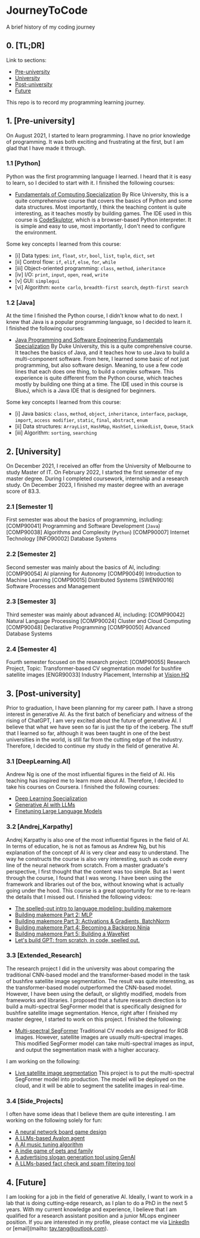 # JourneyToCode

A brief history of my coding journey

## 0. [TL;DR]

Link to sections:

- [Pre-university](#1-pre-university)
- [University](#2-university)
- [Post-university](#3-post-university)
- [Future](#4-future)

This repo is to record my programming learning journey.

## 1. [Pre-university]

On August 2021, I started to learn programming. I have no prior knowledge of programming.
It was both exciting and frustrating at the first, but I am glad that I have made it through.

### 1.1 [Python]

Python was the first programming language I learned. I heard that it is easy to learn, so I decided to start with it.
I finished the following courses:

- [Fundamentals of Computing Specialization](https://www.coursera.org/specializations/computer-fundamentals)
  By Rice University, this is a quite comprehensive course that covers the basics of Python and some data structures.
  Most importantly, I think the teaching content is quite interesting, as it teaches mostly by building games.
  The IDE used in this course is [CodeSkulptor](https://py3.codeskulptor.org/), which is a browser-based Python interpreter.
  It is simple and easy to use, most importantly, I don't need to configure the environment.

Some key concepts I learned from this course:

- [i] Data types: `int`, `float`, `str`, `bool`, `list`, `tuple`, `dict`, `set`
- [ii] Control flow: `if`, `elif`, `else`, `for`, `while`
- [iii] Object-oriented programming: `class`, `method`, `inheritance`
- [iv] I/O: `print`, `input`, `open`, `read`, `write`
- [v] GUI: `simplegui`
- [vi] Algorithm: `monte carlo`, `breadth-first search`, `depth-first search`

### 1.2 [Java]

At the time I finished the Python course, I didn't know what to do next. I knew that Java is a popular programming language, so I decided to learn it.
I finished the following courses:

- [Java Programming and Software Engineering Fundamentals Specialization](https://www.coursera.org/specializations/java-programming)
  By Duke University, this is a quite comprehensive course. It teaches the basics of Java, and it teaches how to use Java to build a multi-component software.
  From here, I learned some basic of not just programming, but also software design. Meaning, to use a few code lines that each does one thing, to build a complex software.
  This experience is quite different from the Python course, which teaches mostly by building one thing at a time.
  The IDE used in this course is BlueJ, which is a Java IDE that is designed for beginners.

Some key concepts I learned from this course:

- [i] Java basics: `class`, `method`, `object`, `inheritance`, `interface`, `package`, `import`, `access modifier`, `static`, `final`, `abstract`, `enum`
- [ii] Data structures: `ArrayList`, `HashMap`, `HashSet`, `LinkedList`, `Queue`, `Stack`
- [iii] Algorithm: `sorting`, `searching`

## 2. [University]

On December 2021, I received an offer from the University of Melbourne to study Master of IT. On February 2022, I started the first semester of my master degree. During I completed coursework, internship and a research study. On December 2023, I finished my master degree with an average score of 83.3.

### 2.1 [Semester 1]

First semester was about the basics of programming, including:
[COMP90041] Programming and Software Development (`Java`)
[COMP90038] Algorithms and Complexity (`Python`)
[COMP90007] Internet Technology
[INFO90002] Database Systems

### 2.2 [Semester 2]

Second semester was mainly about the basics of AI, including:
[COMP90054] AI planning for Autonomy
[COMP90049] Introduction to Machine Learning
[COMP90015] Distributed Systems
[SWEN90016] Software Processes and Management

### 2.3 [Semester 3]

Third semester was mainly about advanced AI, including:
[COMP90042] Natural Language Processing
[COMP90024] Cluster and Cloud Computing
[COMP90048] Declarative Programming
[COMP90050] Advanced Database Systems

### 2.4 [Semester 4]

Fourth semester focused on the research project:
[COMP90055] Research Project, Topic: Transformer-based CV segmentation model for bushfire satellite images
[ENGR90033] Industry Placement, Internship at [Vision HQ](https://www.visionhq.io/)

## 3. [Post-university]

Prior to graduation, I have been planning for my career path. I have a strong interest in generative AI. As the first batch of beneficiary and witness of the rising of ChatGPT, I am very excited about the future of generative AI. I believe that what we have seen so far is just the tip of the iceberg. The stuff that I learned so far, although it was been taught in one of the best universities in the world, is still far from the cutting edge of the industry. Therefore, I decided to continue my study in the field of generative AI.

### 3.1 [DeepLearning.AI]

Andrew Ng is one of the most influential figures in the field of AI. His teaching has inspired me to learn more about AI. Therefore, I decided to take his courses on Coursera. I finished the following courses:

- [Deep Learning Specialization](https://www.deeplearning.ai/courses/deep-learning-specialization/)
- [Generative AI with LLMs](https://www.deeplearning.ai/courses/generative-ai-with-llms/)
- [Finetuning Large Language Models](https://www.deeplearning.ai/short-courses/finetuning-large-language-models/)

### 3.2 [Andrej_Karpathy]

Andrej Karpathy is also one of the most influential figures in the field of AI. In terms of education, he is not as famous as Andrew Ng, but his explanation of the concept of AI is very clear and easy to understand. The way he constructs the course is also very interesting, such as code every line of the neural network from scratch.
From a master graduate's perspective, I first thought that the content was too simple. But as I went through the course, I found that I was wrong. I have been using the framework and libraries out of the box, without knowing what is actually going under the hood. This course is a great opportunity for me to re-learn the details that I missed out.
I finished the following videos:

- [The spelled-out intro to language modeling: building makemore](https://www.youtube.com/watch?v=PaCmpygFfXo&t=223s)
- [Building makemore Part 2: MLP](https://www.youtube.com/watch?v=TCH_1BHY58I&t=525s)
- [Building makemore Part 3: Activations & Gradients, BatchNorm](https://www.youtube.com/watch?v=P6sfmUTpUmc)
- [Building makemore Part 4: Becoming a Backprop Ninja](https://www.youtube.com/watch?v=q8SA3rM6ckI&t=3701s)
- [Building makemore Part 5: Building a WaveNet](https://www.youtube.com/watch?v=t3YJ5hKiMQ0)
- [Let's build GPT: from scratch, in code, spelled out.](https://www.youtube.com/watch?v=kCc8FmEb1nY&t=31s)

### 3.3 [Extended_Research]

The research project I did in the university was about comparing the traditional CNN-based model and the transformer-based model in the task of bushfire satellite image segmentation. The result was quite interesting, as the transformer-based model outperformed the CNN-based model.
However, I have been using the default, or slightly modified, models from frameworks and libraries. I proposed that a future research direction is to build a multi-spectral SegFormer model that is specifically designed for bushfire satellite image segmentation.
Hence, right after I finished my master degree, I started to work on this project. I finished the following:

- [Multi-spectral SegFormer]()
  Traditional CV models are designed for RGB images. However, satellite images are usually multi-spectral images. This modified SegFormer model can take multi-spectral images as input, and output the segmentation mask with a higher accuracy.

I am working on the following:

- [Live satellite image segmentation]()
  This project is to put the multi-spectral SegFormer model into production. The model will be deployed on the cloud, and it will be able to segment the satellite images in real-time.

### 3.4 [Side_Projects]

I often have some ideas that I believe them are quite interesting. I am working on the following solely for fun:

- [A neural network board game design]()
- [A LLMs-based Avalon agent]()
- [A AI music tuning algorithm]()
- [A indie game of pets and family]()
- [A advertising slogan generation tool using GenAI]()
- [A LLMs-based fact check and spam filtering tool]()

## 4. [Future]

I am looking for a job in the field of generative AI. Ideally, I want to work in a lab that is doing cutting-edge research, as I plan to do a PhD in the next 5 years. With my current knowledge and experience, I believe that I am qualified for a research assistant position and a junior MLops engineer position. If you are interested in my profile, please contact me via [LinkedIn](https://www.linkedin.com/in/taylor-tang/) or [email](mailto: tay.tang@outlook.com).
